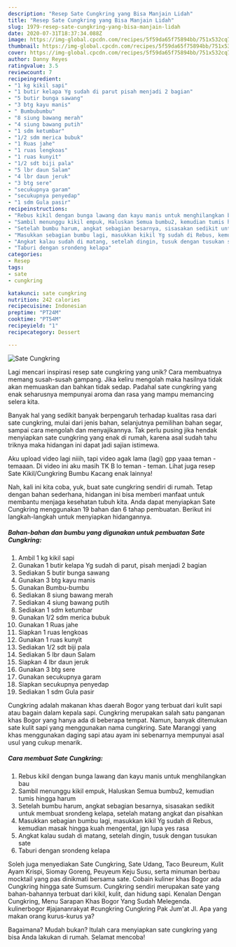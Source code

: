```yaml
---
description: "Resep Sate Cungkring yang Bisa Manjain Lidah"
title: "Resep Sate Cungkring yang Bisa Manjain Lidah"
slug: 1979-resep-sate-cungkring-yang-bisa-manjain-lidah
date: 2020-07-31T18:37:34.088Z
image: https://img-global.cpcdn.com/recipes/5f59da65f75894bb/751x532cq70/sate-cungkring-foto-resep-utama.jpg
thumbnail: https://img-global.cpcdn.com/recipes/5f59da65f75894bb/751x532cq70/sate-cungkring-foto-resep-utama.jpg
cover: https://img-global.cpcdn.com/recipes/5f59da65f75894bb/751x532cq70/sate-cungkring-foto-resep-utama.jpg
author: Danny Reyes
ratingvalue: 3.5
reviewcount: 7
recipeingredient:
- "1 kg kikil sapi"
- "1 butir kelapa Yg sudah di parut pisah menjadi 2 bagian"
- "5 butir bunga sawang"
- "3 btg kayu manis"
- " Bumbubumbu"
- "8 siung bawang merah"
- "4 siung bawang putih"
- "1 sdm ketumbar"
- "1/2 sdm merica bubuk"
- "1 Ruas jahe"
- "1 ruas lengkoas"
- "1 ruas kunyit"
- "1/2 sdt biji pala"
- "5 lbr daun Salam"
- "4 lbr daun jeruk"
- "3 btg sere"
- "secukupnya garam"
- "secukupnya penyedap"
- "1 sdm Gula pasir"
recipeinstructions:
- "Rebus kikil dengan bunga lawang dan kayu manis untuk menghilangkan bau"
- "Sambil menunggu kikil empuk, Haluskan Semua bumbu2, kemudian tumis hingga harum"
- "Setelah bumbu harum, angkat sebagian besarnya, sisasakan sedikit untuk membuat srondeng kelapa, setelah matang angkat dan pisahkan"
- "Masukkan sebagian bumbu lagi, masukkan kikil Yg sudah di Rebus, kemudian masak hingga kuah mengental, jgn lupa yes rasa"
- "Angkat kalau sudah di matang, setelah dingin, tusuk dengan tusukan sate"
- "Taburi dengan srondeng kelapa"
categories:
- Resep
tags:
- sate
- cungkring

katakunci: sate cungkring 
nutrition: 242 calories
recipecuisine: Indonesian
preptime: "PT24M"
cooktime: "PT54M"
recipeyield: "1"
recipecategory: Dessert

---
```



![Sate Cungkring](https://img-global.cpcdn.com/recipes/5f59da65f75894bb/751x532cq70/sate-cungkring-foto-resep-utama.jpg)

Lagi mencari inspirasi resep sate cungkring yang unik? Cara membuatnya memang susah-susah gampang. Jika keliru mengolah maka hasilnya tidak akan memuaskan dan bahkan tidak sedap. Padahal sate cungkring yang enak seharusnya mempunyai aroma dan rasa yang mampu memancing selera kita.

Banyak hal yang sedikit banyak berpengaruh terhadap kualitas rasa dari sate cungkring, mulai dari jenis bahan, selanjutnya pemilihan bahan segar, sampai cara mengolah dan menyajikannya. Tak perlu pusing jika hendak menyiapkan sate cungkring yang enak di rumah, karena asal sudah tahu triknya maka hidangan ini dapat jadi sajian istimewa.

Aku upload video lagi niiih, tapi video agak lama (lagi) gpp yaaa teman - temaaan. Di video ini aku masih TK B lo teman - teman. Lihat juga resep Sate Kikil/Cungkring Bumbu Kacang enak lainnya!


Nah, kali ini kita coba, yuk, buat sate cungkring sendiri di rumah. Tetap dengan bahan sederhana, hidangan ini bisa memberi manfaat untuk membantu menjaga kesehatan tubuh kita. Anda dapat menyiapkan Sate Cungkring menggunakan 19 bahan dan 6 tahap pembuatan. Berikut ini langkah-langkah untuk menyiapkan hidangannya.

<!--inarticleads1-->

##### Bahan-bahan dan bumbu yang digunakan untuk pembuatan Sate Cungkring:

1. Ambil 1 kg kikil sapi
1. Gunakan 1 butir kelapa Yg sudah di parut, pisah menjadi 2 bagian
1. Sediakan 5 butir bunga sawang
1. Gunakan 3 btg kayu manis
1. Gunakan  Bumbu-bumbu
1. Sediakan 8 siung bawang merah
1. Sediakan 4 siung bawang putih
1. Sediakan 1 sdm ketumbar
1. Gunakan 1/2 sdm merica bubuk
1. Gunakan 1 Ruas jahe
1. Siapkan 1 ruas lengkoas
1. Gunakan 1 ruas kunyit
1. Sediakan 1/2 sdt biji pala
1. Sediakan 5 lbr daun Salam
1. Siapkan 4 lbr daun jeruk
1. Gunakan 3 btg sere
1. Gunakan secukupnya garam
1. Siapkan secukupnya penyedap
1. Sediakan 1 sdm Gula pasir


Cungkring adalah makanan khas daerah Bogor yang terbuat dari kulit sapi atau bagain dalam kepala sapi. Cungkring merupakan salah satu panganan khas Bogor yang hanya ada di beberapa tempat. Namun, banyak ditemukan sate kulit sapi yang menggunakan nama cungkring. Sate Maranggi yang khas menggunakan daging sapi atau ayam ini sebenarnya mempunyai asal usul yang cukup menarik. 

<!--inarticleads2-->

##### Cara membuat Sate Cungkring:

1. Rebus kikil dengan bunga lawang dan kayu manis untuk menghilangkan bau
1. Sambil menunggu kikil empuk, Haluskan Semua bumbu2, kemudian tumis hingga harum
1. Setelah bumbu harum, angkat sebagian besarnya, sisasakan sedikit untuk membuat srondeng kelapa, setelah matang angkat dan pisahkan
1. Masukkan sebagian bumbu lagi, masukkan kikil Yg sudah di Rebus, kemudian masak hingga kuah mengental, jgn lupa yes rasa
1. Angkat kalau sudah di matang, setelah dingin, tusuk dengan tusukan sate
1. Taburi dengan srondeng kelapa


Soleh juga menyediakan Sate Cungkring, Sate Udang, Taco Beureum, Kulit Ayam Krispi, Siomay Goreng, Peuyeum Keju Susu, serta minuman berbau mocktail yang pas dinikmati bersama sate. Cobain kuliner khas Bogor ada Cungkring hingga sate Sumsum. Cungkring sendiri merupakan sate yang bahan-bahannya terbuat dari kikil, kulit, dan hidung sapi. Kenalan Dengan Cungkring, Menu Sarapan Khas Bogor Yang Sudah Melegenda. kulinerbogor #jajananrakyat #cungkring Cungkring Pak Jum&#39;at Jl. Apa yang makan orang kurus-kurus ya? 

Bagaimana? Mudah bukan? Itulah cara menyiapkan sate cungkring yang bisa Anda lakukan di rumah. Selamat mencoba!
